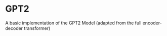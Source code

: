 # GPT2
A basic implementation of the GPT2 Model (adapted from the full encoder-decoder transformer)
